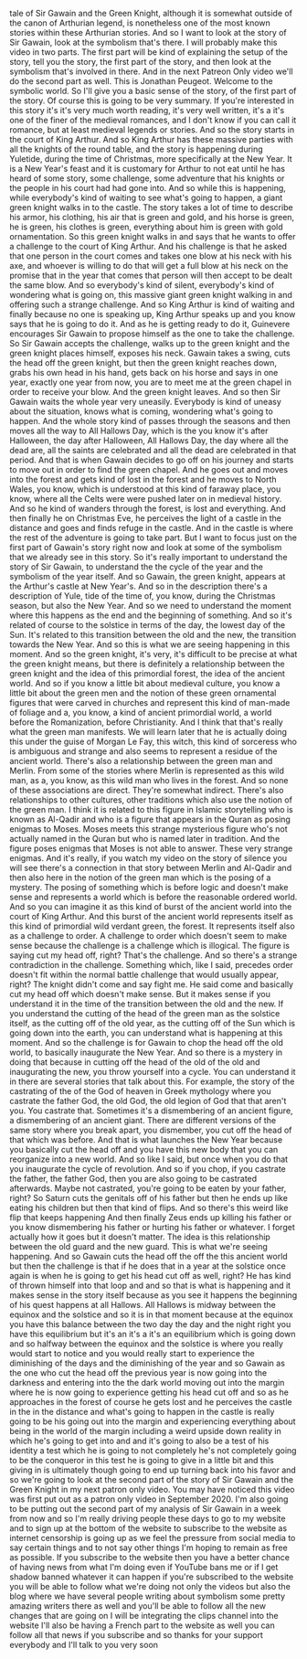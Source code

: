  tale of Sir Gawain and the Green Knight, although it is somewhat outside of the canon of Arthurian legend, is nonetheless one of the most known stories within these Arthurian stories. And so I want to look at the story of Sir Gawain, look at the symbolism that's there. I will probably make this video in two parts. The first part will be kind of explaining the setup of the story, tell you the story, the first part of the story, and then look at the symbolism that's involved in there. And in the next Patreon Only video we'll do the second part as well. This is Jonathan Peugeot. Welcome to the symbolic world. So I'll give you a basic sense of the story, of the first part of the story. Of course this is going to be very summary. If you're interested in this story it's it's very much worth reading, it's very well written, it's a it's one of the finer of the medieval romances, and I don't know if you can call it romance, but at least medieval legends or stories. And so the story starts in the court of King Arthur. And so King Arthur has these massive parties with all the knights of the round table, and the story is happening during Yuletide, during the time of Christmas, more specifically at the New Year. It is a New Year's feast and it is customary for Arthur to not eat until he has heard of some story, some challenge, some adventure that his knights or the people in his court had had gone into. And so while this is happening, while everybody's kind of waiting to see what's going to happen, a giant green knight walks in to the castle. The story takes a lot of time to describe his armor, his clothing, his air that is green and gold, and his horse is green, he is green, his clothes is green, everything about him is green with gold ornamentation. So this green knight walks in and says that he wants to offer a challenge to the court of King Arthur. And his challenge is that he asked that one person in the court comes and takes one blow at his neck with his axe, and whoever is willing to do that will get a full blow at his neck on the promise that in the year that comes that person will then accept to be dealt the same blow. And so everybody's kind of silent, everybody's kind of wondering what is going on, this massive giant green knight walking in and offering such a strange challenge. And so King Arthur is kind of waiting and finally because no one is speaking up, King Arthur speaks up and you know says that he is going to do it. And as he is getting ready to do it, Guinevere encourages Sir Gawain to propose himself as the one to take the challenge. So Sir Gawain accepts the challenge, walks up to the green knight and the green knight places himself, exposes his neck. Gawain takes a swing, cuts the head off the green knight, but then the green knight reaches down, grabs his own head in his hand, gets back on his horse and says in one year, exactly one year from now, you are to meet me at the green chapel in order to receive your blow. And the green knight leaves. And so then Sir Gawain waits the whole year very uneasily. Everybody is kind of uneasy about the situation, knows what is coming, wondering what's going to happen. And the whole story kind of passes through the seasons and then moves all the way to All Hallows Day, which is the you know it's after Halloween, the day after Halloween, All Hallows Day, the day where all the dead are, all the saints are celebrated and all the dead are celebrated in that period. And that is when Gawain decides to go off on his journey and starts to move out in order to find the green chapel. And he goes out and moves into the forest and gets kind of lost in the forest and he moves to North Wales, you know, which is understood at this kind of faraway place, you know, where all the Celts were were pushed later on in medieval history. And so he kind of wanders through the forest, is lost and everything. And then finally he on Christmas Eve, he perceives the light of a castle in the distance and goes and finds refuge in the castle. And in the castle is where the rest of the adventure is going to take part. But I want to focus just on the first part of Gawain's story right now and look at some of the symbolism that we already see in this story. So it's really important to understand the story of Sir Gawain, to understand the the cycle of the year and the symbolism of the year itself. And so Gawain, the green knight, appears at the Arthur's castle at New Year's. And so in the description there's a description of Yule, tide of the time of, you know, during the Christmas season, but also the New Year. And so we need to understand the moment where this happens as the end and the beginning of something. And so it's related of course to the solstice in terms of the day, the lowest day of the Sun. It's related to this transition between the old and the new, the transition towards the New Year. And so this is what we are seeing happening in this moment. And so the green knight, it's very, it's difficult to be precise at what the green knight means, but there is definitely a relationship between the green knight and the idea of this primordial forest, the idea of the ancient world. And so if you know a little bit about medieval culture, you know a little bit about the green men and the notion of these green ornamental figures that were carved in churches and represent this kind of man-made of foliage and a, you know, a kind of ancient primordial world, a world before the Romanization, before Christianity. And I think that that's really what the green man manifests. We will learn later that he is actually doing this under the guise of Morgan Le Fay, this witch, this kind of sorceress who is ambiguous and strange and also seems to represent a residue of the ancient world. There's also a relationship between the green man and Merlin. From some of the stories where Merlin is represented as this wild man, as a, you know, as this wild man who lives in the forest. And so none of these associations are direct. They're somewhat indirect. There's also relationships to other cultures, other traditions which also use the notion of the green man. I think it is related to this figure in Islamic storytelling who is known as Al-Qadir and who is a figure that appears in the Quran as posing enigmas to Moses. Moses meets this strange mysterious figure who's not actually named in the Quran but who is named later in tradition. And the figure poses enigmas that Moses is not able to answer. These very strange enigmas. And it's really, if you watch my video on the story of silence you will see there's a connection in that story between Merlin and Al-Qadir and then also here in the notion of the green man which is the posing of a mystery. The posing of something which is before logic and doesn't make sense and represents a world which is before the reasonable ordered world. And so you can imagine it as this kind of burst of the ancient world into the court of King Arthur. And this burst of the ancient world represents itself as this kind of primordial wild verdant green, the forest. It represents itself also as a challenge to order. A challenge to order which doesn't seem to make sense because the challenge is a challenge which is illogical. The figure is saying cut my head off, right? That's the challenge. And so there's a strange contradiction in the challenge. Something which, like I said, precedes order doesn't fit within the normal battle challenge that would usually appear, right? The knight didn't come and say fight me. He said come and basically cut my head off which doesn't make sense. But it makes sense if you understand it in the time of the transition between the old and the new. If you understand the cutting of the head of the green man as the solstice itself, as the cutting off of the old year, as the cutting off of the Sun which is going down into the earth, you can understand what is happening at this moment. And so the challenge is for Gawain to chop the head off the old world, to basically inaugurate the New Year. And so there is a mystery in doing that because in cutting off the head of the old of the old and inaugurating the new, you throw yourself into a cycle. You can understand it in there are several stories that talk about this. For example, the story of the castrating of the of the God of heaven in Greek mythology where you castrate the father God, the old God, the old legion of God that that aren't you. You castrate that. Sometimes it's a dismembering of an ancient figure, a dismembering of an ancient giant. There are different versions of the same story where you break apart, you dismember, you cut off the head of that which was before. And that is what launches the New Year because you basically cut the head off and you have this new body that you can reorganize into a new world. And so like I said, but once when you do that you inaugurate the cycle of revolution. And so if you chop, if you castrate the father, the father God, then you are also going to be castrated afterwards. Maybe not castrated, you're going to be eaten by your father, right? So Saturn cuts the genitals off of his father but then he ends up like eating his children but then that kind of flips. And so there's this weird like flip that keeps happening And then finally Zeus ends up killing his father or you know dismembering his father or hurting his father or whatever. I forget actually how it goes but it doesn't matter. The idea is this relationship between the old guard and the new guard. This is what we're seeing happening. And so Gawain cuts the head off the off the this ancient world but then the challenge is that if he does that in a year at the solstice once again is when he is going to get his head cut off as well, right? He has kind of thrown himself into that loop and and so that is what is happening and it makes sense in the story itself because as you see it happens the beginning of his quest happens at all Hallows. All Hallows is midway between the equinox and the solstice and so it is in that moment because at the equinox you have this balance between the two day the day and the night right you have this equilibrium but it's an it's a it's an equilibrium which is going down and so halfway between the equinox and the solstice is where you really would start to notice and you would really start to experience the diminishing of the days and the diminishing of the year and so Gawain as the one who cut the head off the previous year is now going into the darkness and entering into the the dark world moving out into the margin where he is now going to experience getting his head cut off and so as he approaches in the forest of course he gets lost and he perceives the castle in the in the distance and what's going to happen in the castle is really going to be his going out into the margin and experiencing everything about being in the world of the margin including a weird upside down reality in which he's going to get into and and it's going to also be a test of his identity a test which he is going to not completely he's not completely going to be the conqueror in this test he is going to give in a little bit and this giving in is ultimately though going to end up turning back into his favor and so we're going to look at the second part of the story of Sir Gawain and the Green Knight in my next patron only video. You may have noticed this video was first put out as a patron only video in September 2020. I'm also going to be putting out the second part of my analysis of Sir Gawain in a week from now and so I'm really driving people these days to go to my website and to sign up at the bottom of the website to subscribe to the website as internet censorship is going up as we feel the pressure from social media to say certain things and to not say other things I'm hoping to remain as free as possible. If you subscribe to the website then you have a better chance of having news from what I'm doing even if YouTube bans me or if I get shadow banned whatever it can happen if you're subscribed to the website you will be able to follow what we're doing not only the videos but also the blog where we have several people writing about symbolism some pretty amazing writers there as well and you'll be able to follow all the new changes that are going on I will be integrating the clips channel into the website I'll also be having a French part to the website as well you can follow all that news if you subscribe and so thanks for your support everybody and I'll talk to you very soon